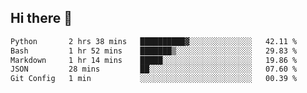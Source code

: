 ## Hi there 👋

<!--START_SECTION:waka-->

```txt
Python       2 hrs 38 mins   ██████████▓░░░░░░░░░░░░░░   42.11 %
Bash         1 hr 52 mins    ███████▒░░░░░░░░░░░░░░░░░   29.83 %
Markdown     1 hr 14 mins    █████░░░░░░░░░░░░░░░░░░░░   19.86 %
JSON         28 mins         ██░░░░░░░░░░░░░░░░░░░░░░░   07.60 %
Git Config   1 min           ░░░░░░░░░░░░░░░░░░░░░░░░░   00.39 %
```

<!--END_SECTION:waka-->

<!--
**OliverShang/OliverShang** is a ✨ _special_ ✨ repository because its `README.md` (this file) appears on your GitHub profile.

Here are some ideas to get you started:

- 🔭 I’m currently working on ...
- 🌱 I’m currently learning ...
- 👯 I’m looking to collaborate on ...
- 🤔 I’m looking for help with ...
- 💬 Ask me about ...
- 📫 How to reach me: ...
- 😄 Pronouns: ...
- ⚡ Fun fact: ...
-->
